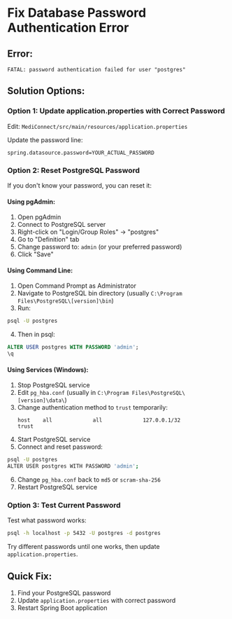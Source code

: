 # Fix Database Password Authentication Error

## Error:
```
FATAL: password authentication failed for user "postgres"
```

## Solution Options:

### Option 1: Update application.properties with Correct Password

Edit: `MediConnect/src/main/resources/application.properties`

Update the password line:
```properties
spring.datasource.password=YOUR_ACTUAL_PASSWORD
```

### Option 2: Reset PostgreSQL Password

If you don't know your password, you can reset it:

#### Using pgAdmin:
1. Open pgAdmin
2. Connect to PostgreSQL server
3. Right-click on "Login/Group Roles" → "postgres"
4. Go to "Definition" tab
5. Change password to: `admin` (or your preferred password)
6. Click "Save"

#### Using Command Line:
1. Open Command Prompt as Administrator
2. Navigate to PostgreSQL bin directory (usually `C:\Program Files\PostgreSQL\[version]\bin`)
3. Run:
```bash
psql -U postgres
```
4. Then in psql:
```sql
ALTER USER postgres WITH PASSWORD 'admin';
\q
```

#### Using Services (Windows):
1. Stop PostgreSQL service
2. Edit `pg_hba.conf` (usually in `C:\Program Files\PostgreSQL\[version]\data\`)
3. Change authentication method to `trust` temporarily:
   ```
   host    all             all             127.0.0.1/32            trust
   ```
4. Start PostgreSQL service
5. Connect and reset password:
```bash
psql -U postgres
ALTER USER postgres WITH PASSWORD 'admin';
```
6. Change `pg_hba.conf` back to `md5` or `scram-sha-256`
7. Restart PostgreSQL service

### Option 3: Test Current Password

Test what password works:
```bash
psql -h localhost -p 5432 -U postgres -d postgres
```
Try different passwords until one works, then update `application.properties`.

## Quick Fix:
1. Find your PostgreSQL password
2. Update `application.properties` with correct password
3. Restart Spring Boot application


